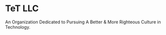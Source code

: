 # TeT LLC
An Organization Dedicated to Pursuing A Better &amp; More Righteous Culture in Technology.
